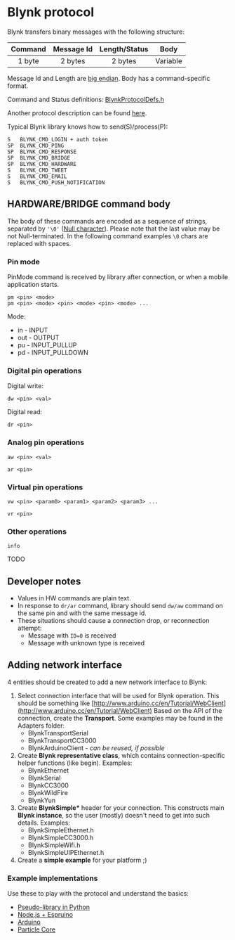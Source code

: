 # Blynk protocol

Blynk transfers binary messages with the following structure:

| Command | Message Id | Length/Status | Body |
| :---: | :---: | :---: | :---: |
| 1 byte | 2 bytes | 2 bytes | Variable |

Message Id and Length are [big endian](http://en.wikipedia.org/wiki/Endianness#Big-endian). Body has a command-specific format.

Command and Status definitions: [BlynkProtocolDefs.h](https://github.com/blynkkk/blynk-library/blob/master/Blynk/BlynkProtocolDefs.h)

Another protocol description can be found [here](https://github.com/blynkkk/blynk-server/blob/master/README_FOR_APP_DEVS.md#protocol-messages).

Typical Blynk library knows how to send\(S\)/process\(P\):

```text
S   BLYNK_CMD_LOGIN + auth token
SP  BLYNK_CMD_PING
SP  BLYNK_CMD_RESPONSE
SP  BLYNK_CMD_BRIDGE
SP  BLYNK_CMD_HARDWARE
S   BLYNK_CMD_TWEET
S   BLYNK_CMD_EMAIL
S   BLYNK_CMD_PUSH_NOTIFICATION
```

## HARDWARE/BRIDGE command body

The body of these commands are encoded as a sequence of strings, separated by `'\0'` \([Null character](http://en.wikipedia.org/wiki/Null_character)\). Please note that the last value may be not Null-terminated. In the following command examples `\0` chars are replaced with spaces.

### Pin mode

PinMode command is received by library after connection, or when a mobile application starts.

```text
pm <pin> <mode>
pm <pin> <mode> <pin> <mode> <pin> <mode> ...
```

Mode:

* in - INPUT
* out - OUTPUT
* pu - INPUT\_PULLUP
* pd - INPUT\_PULLDOWN

### Digital pin operations

Digital write:

```text
dw <pin> <val>
```

Digital read:

```text
dr <pin>
```

### Analog pin operations

```text
aw <pin> <val>

ar <pin>
```

### Virtual pin operations

```text
vw <pin> <param0> <param1> <param2> <param3> ...

vr <pin>
```

### Other operations

```text
info
```

TODO

## Developer notes

* Values in HW commands are plain text.
* In response to `dr/ar` command, library should send `dw/aw` command on the same pin and with the same message id.
* These situations should cause a connection drop, or reconnection attempt:
  * Message with `ID=0` is received
  * Message with unknown type is received

## Adding network interface

4 entities should be created to add a new network interface to Blynk:

1. Select connection interface that will be used for Blynk operation. This should be something like [http://www.arduino.cc/en/Tutorial/WebClient](http://www.arduino.cc/en/Tutorial/WebClient) Based on the API of the connection, create the **Transport**. Some examples may be found in the Adapters folder:
   * BlynkTransportSerial
   * BlynkTransportCC3000
   * BlynkArduinoClient - _can be reused, if possible_
2. Create **Blynk representative class**, which contains connection-specific helper functions \(like begin\). Examples:
   * BlynkEthernet
   * BlynkSerial
   * BlynkCC3000
   * BlynkWildFire
   * BlynkYun
3. Create **BlynkSimple\*** header for your connection. This constructs main **Blynk instance**, so the user \(mostly\) doesn't need to get into such details. Examples:
   * BlynkSimpleEthernet.h
   * BlynkSimpleCC3000.h
   * BlynkSimpleWifi.h
   * BlynkSimpleUIPEthernet.h
4. Create a **simple example** for your platform ;\)

### Example implementations

Use these to play with the protocol and understand the basics:

* [Pseudo-library in Python](https://github.com/blynkkk/blynk-library/blob/master/tests/pseudo-library.py)
* [Node.js + Espruino](https://github.com/vshymanskyy/blynk-library-js)
* [Arduino](https://github.com/blynkkk/blynk-library)
* [Particle Core](https://github.com/vshymanskyy/blynk-library-spark)

